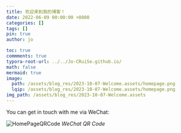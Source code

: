 ```yaml
---
title: 欢迎来到我的博客！
date: 2022-06-09 00:00:00 +0800
categories: []
tags: []     
pin: true
author: jo

toc: true
commments: true
typora-root-url: ../../Jo-CRuiSe.github.io/
math: false
mermaid: true
image:
  path: /assets/blog_res/2023-10-07-Welcome.assets/homepage.png
  lqip: /assets/blog_res/2023-10-07-Welcome.assets/homepage.png
img_path: /assets/blog_res/2023-10-07-Welcome.assets
---
```


You can get in touch with me via WeChat:

![HomePageQRCode](/HomePageQRCode.png)
_WeChat QR Code_




